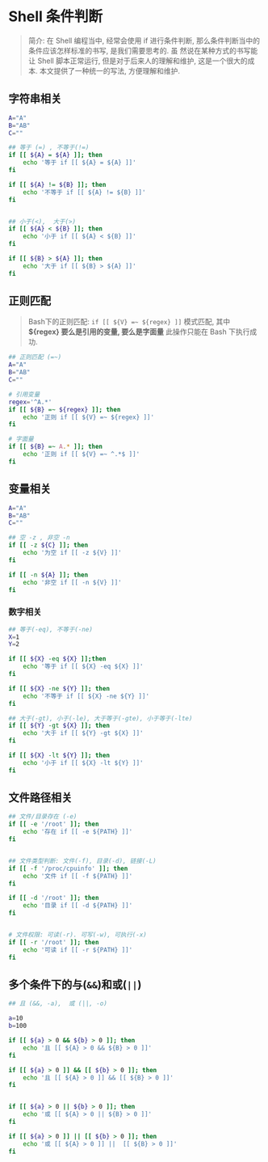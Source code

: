 # Shell 条件判断

> 简介: 在 Shell 编程当中, 经常会使用 if 进行条件判断, 那么条件判断当中的条件应该怎样标准的书写, 是我们需要思考的. 虽
然说在某种方式的书写能让 Shell 脚本正常运行, 但是对于后来人的理解和维护, 这是一个很大的成本. 本文提供了一种统一的写法, 
方便理解和维护.

## 字符串相关

```bash
A="A"
B="AB"
C=""

## 等于 (=) , 不等于(!=)
if [[ ${A} = ${A} ]]; then
    echo '等于 if [[ ${A} = ${A} ]]'
fi

if [[ ${A} != ${B} ]]; then
    echo '不等于 if [[ ${A} != ${B} ]]'
fi


## 小于(<),  大于(>)
if [[ ${A} < ${B} ]]; then
    echo '小于 if [[ ${A} < ${B} ]]'
fi

if [[ ${B} > ${A} ]]; then
    echo '大于 if [[ ${B} > ${A} ]]'
fi
```

## 正则匹配

> Bash下的正则匹配: `if [[ ${V} =~ ${regex} ]]` 模式匹配, 其中 **${regex} 要么是引用的变量, 要么是字面量**
> 此操作只能在 Bash 下执行成功.

```bash
## 正则匹配 (=~)
A="A"
B="AB"
C=""

# 引用变量
regex='^A.*'
if [[ ${B} =~ ${regex} ]]; then
    echo '正则 if [[ ${V} =~ ${regex} ]]'
fi

# 字面量
if [[ ${B} =~ A.* ]]; then
    echo '正则 if [[ ${V} =~ ^.*$ ]]'
fi
```

## 变量相关

```bash
A="A"
B="AB"
C=""

## 空 -z , 非空 -n
if [[ -z ${C} ]]; then
    echo '为空 if [[ -z ${V} ]]'
fi

if [[ -n ${A} ]]; then
    echo '非空 if [[ -n ${V} ]]'
fi
```

### 数字相关

```bash
## 等于(-eq), 不等于(-ne)
X=1
Y=2

if [[ ${X} -eq ${X} ]];then
    echo '等于 if [[ ${X} -eq ${X} ]]'
fi

if [[ ${X} -ne ${Y} ]]; then
    echo '不等于 if [[ ${X} -ne ${Y} ]]'
fi

## 大于(-gt), 小于(-le), 大于等于(-gte), 小于等于(-lte)
if [[ ${Y} -gt ${X} ]]; then
    echo '大于 if [[ ${Y} -gt ${X} ]]'
fi

if [[ ${X} -lt ${Y} ]]; then
    echo '小于 if [[ ${X} -lt ${Y} ]]'
fi
```


## 文件路径相关

```bash
## 文件/目录存在 (-e)
if [[ -e '/root' ]]; then
    echo '存在 if [[ -e ${PATH} ]]'
fi


## 文件类型判断: 文件(-f), 目录(-d), 链接(-L)
if [[ -f '/proc/cpuinfo' ]]; then
    echo '文件 if [[ -f ${PATH} ]]'
fi

if [[ -d '/root' ]]; then
    echo '目录 if [[ -d ${PATH} ]]'
fi


# 文件权限: 可读(-r). 可写(-w), 可执行(-x)
if [[ -r '/root' ]]; then
    echo '可读 if [[ -r ${PATH} ]]'
fi
```

## 多个条件下的与(`&&`)和或(`||`)

```bash
## 且 (&&, -a),  或 (||, -o)

a=10
b=100

if [[ ${a} > 0 && ${b} > 0 ]]; then
    echo '且 [[ ${A} > 0 && ${B} > 0 ]]'
fi

if [[ ${a} > 0 ]] && [[ ${b} > 0 ]]; then
    echo '且 [[ ${A} > 0 ]] && [[ ${B} > 0 ]]'
fi


if [[ ${a} > 0 || ${b} > 0 ]]; then
    echo '或 [[ ${A} > 0 || ${B} > 0 ]]'
fi

if [[ ${a} > 0 ]] || [[ ${b} > 0 ]]; then
    echo '或 [[ ${A} > 0 ]] ||  [[ ${B} > 0 ]]'
fi
```